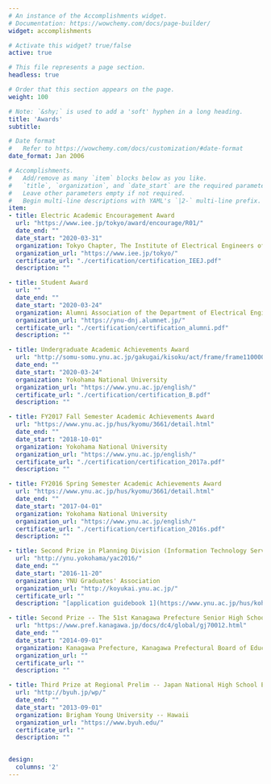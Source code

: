 ```yaml
---
# An instance of the Accomplishments widget.
# Documentation: https://wowchemy.com/docs/page-builder/
widget: accomplishments

# Activate this widget? true/false
active: true

# This file represents a page section.
headless: true

# Order that this section appears on the page.
weight: 100

# Note: `&shy;` is used to add a 'soft' hyphen in a long heading.
title: 'Awards'
subtitle:

# Date format
#   Refer to https://wowchemy.com/docs/customization/#date-format
date_format: Jan 2006

# Accomplishments.
#   Add/remove as many `item` blocks below as you like.
#   `title`, `organization`, and `date_start` are the required parameters.
#   Leave other parameters empty if not required.
#   Begin multi-line descriptions with YAML's `|2-` multi-line prefix.
item:
- title: Electric Academic Encouragement Award
  url: "https://www.iee.jp/tokyo/award/encourage/R01/"
  date_end: ""
  date_start: "2020-03-31"
  organization: Tokyo Chapter, The Institute of Electrical Engineers of Japan (IEEJ)
  organization_url: "https://www.iee.jp/tokyo/"
  certificate_url: "./certification/certification_IEEJ.pdf"
  description: ""

- title: Student Award
  url: ""
  date_end: ""
  date_start: "2020-03-24"
  organization: Alumni Association of the Department of Electrical Engineering and Computer Science, YNU
  organization_url: "https://ynu-dnj.alumnet.jp/"
  certificate_url: "./certification/certification_alumni.pdf"
  description: ""

- title: Undergraduate Academic Achievements Award
  url: "http://somu-somu.ynu.ac.jp/gakugai/kisoku/act/frame/frame110000171.htm"
  date_end: ""
  date_start: "2020-03-24"
  organization: Yokohama National University
  organization_url: "https://www.ynu.ac.jp/english/"
  certificate_url: "./certification/certification_B.pdf"
  description: ""

- title: FY2017 Fall Semester Academic Achievements Award
  url: "https://www.ynu.ac.jp/hus/kyomu/3661/detail.html"
  date_end: ""
  date_start: "2018-10-01"
  organization: Yokohama National University
  organization_url: "https://www.ynu.ac.jp/english/"
  certificate_url: "./certification/certification_2017a.pdf"
  description: ""

- title: FY2016 Spring Semester Academic Achievements Award
  url: "https://www.ynu.ac.jp/hus/kyomu/3661/detail.html"
  date_end: ""
  date_start: "2017-04-01"
  organization: Yokohama National University
  organization_url: "https://www.ynu.ac.jp/english/"
  certificate_url: "./certification/certification_2016s.pdf"
  description: ""

- title: Second Prize in Planning Division (Information Technology Service Center Director's Award) -- The 3rd YNU Apps Contest (YAC)
  url: "http://ynu.yokohama/yac2016/"
  date_end: ""
  date_start: "2016-11-20"
  organization: YNU Graduates' Association
  organization_url: "http://koyukai.ynu.ac.jp/"
  certificate_url: ""
  description: "[application guidebook 1](https://www.ynu.ac.jp/hus/koho/17037/detail.html)　[application guidebook 2](https://www.ynu.ac.jp/hus/koho/16278/detail.html)　[application poster](https://www.ynu.ac.jp/hus/koho/16278/34_16278_1_1_160705115258.pdf)　[Article on results](https://www.ynu.ac.jp/hus/koho/17502/detail.html)"

- title: Second Prize -- The 51st Kanagawa Prefecture Senior High School English Speech Contest
  url: "https://www.pref.kanagawa.jp/docs/dc4/global/gj70012.html"
  date_end: ""
  date_start: "2014-09-01"
  organization: Kanagawa Prefecture, Kanagawa Prefectural Board of Education, and Kanagawa Prefecture High School Subject Study Group English Section
  organization_url: ""
  certificate_url: ""
  description: ""

- title: Third Prize at Regional Prelim -- Japan National High School English Speech Contest
  url: "http://byuh.jp/wp/"
  date_end: ""
  date_start: "2013-09-01"
  organization: Brigham Young University -- Hawaii
  organization_url: "https://www.byuh.edu/"
  certificate_url: ""
  description: ""
  

design:
  columns: '2' 
---
```

